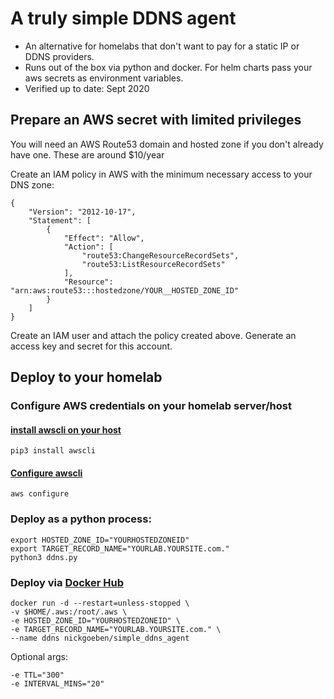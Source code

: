 # A truly simple DDNS agent

- An alternative for homelabs that don't want to pay for a static IP or DDNS providers.
- Runs out of the box via python and docker. For helm charts pass your aws secrets as environment variables.
- Verified up to date: Sept 2020


## Prepare an AWS secret with limited privileges

You will need an AWS Route53 domain and hosted zone if you don't already have one. These are around $10/year

Create an IAM policy in AWS with the minimum necessary access to your DNS zone:
```
{
    "Version": "2012-10-17",
    "Statement": [
        {
            "Effect": "Allow",
            "Action": [
                "route53:ChangeResourceRecordSets",
                "route53:ListResourceRecordSets"
            ],
            "Resource": "arn:aws:route53:::hostedzone/YOUR__HOSTED_ZONE_ID"
        }
    ]
}
```

Create an IAM user and attach the policy created above. Generate an access key and secret for this account.


## Deploy to your homelab

### Configure AWS credentials on your homelab server/host
#### [install awscli on your host](https://docs.aws.amazon.com/cli/latest/userguide/cli-chap-install.html)
```
pip3 install awscli
```

#### [Configure awscli](https://docs.aws.amazon.com/cli/latest/userguide/cli-chap-configure.html#cli-quick-configuration)
```
aws configure
```

### Deploy as a python process:
```
export HOSTED_ZONE_ID="YOURHOSTEDZONEID"
export TARGET_RECORD_NAME="YOURLAB.YOURSITE.com."
python3 ddns.py
```

### Deploy via [Docker Hub](https://hub.docker.com/repository/docker/nickgoeben/simple_ddns_agent)
```
docker run -d --restart=unless-stopped \
-v $HOME/.aws:/root/.aws \
-e HOSTED_ZONE_ID="YOURHOSTEDZONEID" \
-e TARGET_RECORD_NAME="YOURLAB.YOURSITE.com." \
--name ddns nickgoeben/simple_ddns_agent
```

Optional args:
```
-e TTL="300" 
-e INTERVAL_MINS="20"
```
